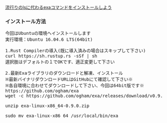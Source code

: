 [流行りのlsに代わるexaコマンドをインストールしよう](https://mxier.pro/blog/VTF/post/144)<br/>

### インストール方法
<pre>
今回はUbuntuの環境へインストールします
実行環境：Ubuntu 16.04.6 LTS(64bit)

1.Rust Compilerの導入(既に導入済みの場合はスキップして下さい)
curl https://sh.rustup.rs -sSf | sh
選択肢はデフォルトの１でOKです、適正変更して下さい

2.最新Exaライブラリのダウンロードと解凍、インストール
※最新バイナリダウンロードURLはGitHubにて確認して下さい※
※各自環境に合わせてダウンロードして下さい、今回は64bit版です※
https://github.com/ogham/exa
wget -c https://github.com/ogham/exa/releases/download/v0.9.0/exa-linux-x86_64-0.9.0.zip

unzip exa-linux-x86_64-0.9.0.zip

sudo mv exa-linux-x86_64 /usr/local/bin/exa
</pre>
